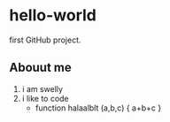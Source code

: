 # hello-world
first GitHub project. 

## Abouut me

1. i am swelly
2. i like to code
    - function halaalblt (a,b,c) {
    a+b+c
}

